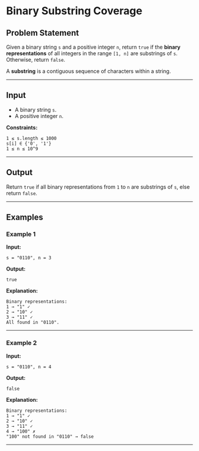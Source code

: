 # Binary Substring Coverage

## Problem Statement

Given a binary string `s` and a positive integer `n`, return `true` if the **binary representations** of all integers in the range `[1, n]` are substrings of `s`. Otherwise, return `false`.

A **substring** is a contiguous sequence of characters within a string.

---

## Input

* A binary string `s`.
* A positive integer `n`.

**Constraints:**

```
1 ≤ s.length ≤ 1000
s[i] ∈ {'0', '1'}
1 ≤ n ≤ 10^9
```

---

## Output

Return `true` if all binary representations from `1` to `n` are substrings of `s`, else return `false`.

---

## Examples

### Example 1

**Input:**

```
s = "0110", n = 3
```

**Output:**

```
true
```

**Explanation:**

```
Binary representations:
1 → "1" ✓
2 → "10" ✓
3 → "11" ✓
All found in "0110".
```

---

### Example 2

**Input:**

```
s = "0110", n = 4
```

**Output:**

```
false
```

**Explanation:**

```
Binary representations:
1 → "1" ✓
2 → "10" ✓
3 → "11" ✓
4 → "100" ✗
"100" not found in "0110" → false
```

---
